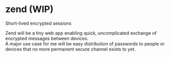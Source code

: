 # zend (WIP)
Short-lived encrypted sessions

Zend will be a tiny web app enabling quick, uncomplicated exchange of encrypted messages between devices.\
A major use case for me will be easy distribution of passwords to people or devices that no more permanent secure channel exists to yet.
